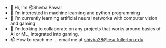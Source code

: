 - 👋 Hi, I’m @Shivba Pawar
- 👀 I’m interested in machine learning and python programming
- 🌱 I’m currently learning artificial neural networks with computer vision and gaming
- 💞️ I’m looking to collaborate on any projects that works around basics of AI or ML, integrated into gaming.
- 📫 How to reach me ... email me at shivba28@csu.fullerton.edu

<!---
shivba28/shivba28 is a ✨ special ✨ repository because its `README.md` (this file) appears on your GitHub profile.
You can click the Preview link to take a look at your changes.
--->
